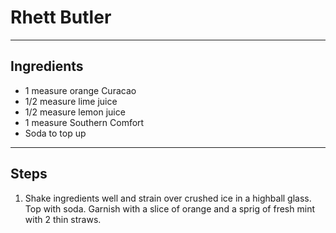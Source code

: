 # Rhett Butler

---

## Ingredients

* 1 measure orange Curacao
* 1/2 measure lime juice
* 1/2 measure lemon juice
* 1 measure Southern Comfort
* Soda to top up

---

## Steps

1.  Shake ingredients well and strain over crushed ice in a highball glass. Top with soda. Garnish with a slice of orange and a sprig of fresh mint with 2 thin straws.